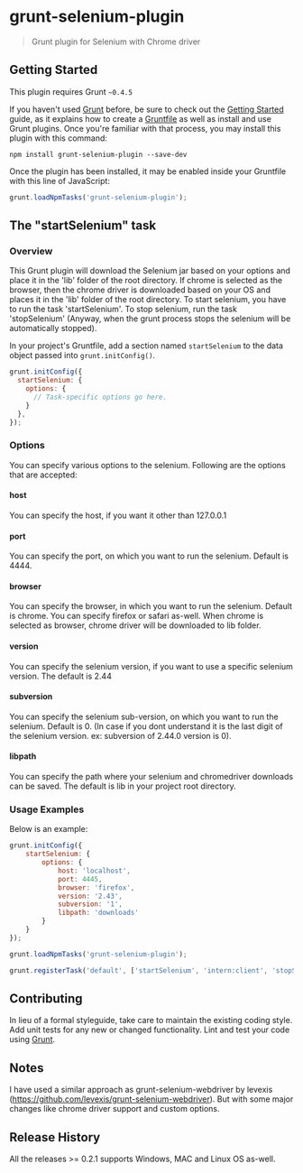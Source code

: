 # grunt-selenium-plugin

> Grunt plugin for Selenium with Chrome driver

## Getting Started
This plugin requires Grunt `~0.4.5`

If you haven't used [Grunt](http://gruntjs.com/) before, be sure to check out the [Getting Started](http://gruntjs.com/getting-started) guide, as it explains how to create a [Gruntfile](http://gruntjs.com/sample-gruntfile) as well as install and use Grunt plugins. Once you're familiar with that process, you may install this plugin with this command:

```shell
npm install grunt-selenium-plugin --save-dev
```

Once the plugin has been installed, it may be enabled inside your Gruntfile with this line of JavaScript:

```js
grunt.loadNpmTasks('grunt-selenium-plugin');
```

## The "startSelenium" task

### Overview
This Grunt plugin will download the Selenium jar based on your options and place it in the 'lib' folder of the root directory. If chrome is selected as the browser, then the chrome driver is downloaded based on your OS and places it in the 'lib' folder of the root directory. To start selenium, you have to run the task 'startSelenium'. To stop selenium, run the task 'stopSelenium' (Anyway, when the grunt process stops the selenium will be automatically stopped).

In your project's Gruntfile, add a section named `startSelenium` to the data object passed into `grunt.initConfig()`.

```js
grunt.initConfig({
  startSelenium: {
    options: {
      // Task-specific options go here.
    }
  },
});
```

### Options
You can specify various options to the selenium. Following are the options that are accepted:

#### host
You can specify the host, if you want it other than 127.0.0.1

#### port
You can specify the port, on which you want to run the selenium. Default is 4444.

#### browser
You can specify the browser, in which you want to run the selenium. Default is chrome. You can specify firefox or safari as-well. When chrome is selected as browser, chrome driver will be downloaded to lib folder.

#### version
You can specify the selenium version, if you want to use a specific selenium version. The default is 2.44

#### subversion
You can specify the selenium sub-version, on which you want to run the selenium. Default is 0. (In case if you dont understand it is the last digit of the selenium version. ex: subversion of 2.44.0 version is 0).

#### libpath
You can specify the path where your selenium and chromedriver downloads can be saved. The default is lib in your project root directory.

### Usage Examples
Below is an example:

```js
grunt.initConfig({
    startSelenium: {
        options: {
            host: 'localhost',
            port: 4445,
            browser: 'firefox',
            version: '2.43',
            subversion: '1',
            libpath: 'downloads'
        }
    }
});

grunt.loadNpmTasks('grunt-selenium-plugin');

grunt.registerTask('default', ['startSelenium', 'intern:client', 'stopSelenium']);
```

## Contributing
In lieu of a formal styleguide, take care to maintain the existing coding style. Add unit tests for any new or changed functionality. Lint and test your code using [Grunt](http://gruntjs.com/).

## Notes
I have used a similar approach as grunt-selenium-webdriver by levexis (https://github.com/levexis/grunt-selenium-webdriver). But with some major changes like chrome driver support and custom options.

## Release History
All the releases >= 0.2.1 supports Windows, MAC and Linux OS as-well.

